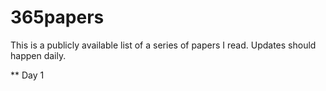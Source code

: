 # 365papers

This is a publicly available list of a series of papers I read.
Updates should happen daily.

** Day 1

